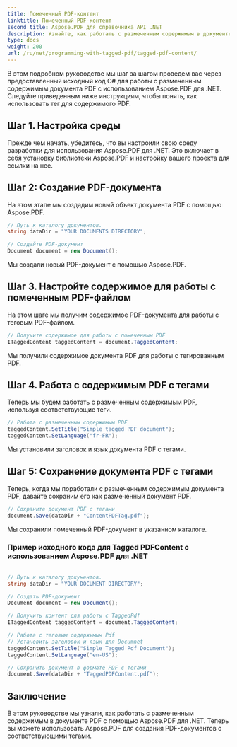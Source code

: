 ```yaml
---
title: Помеченный PDF-контент
linktitle: Помеченный PDF-контент
second_title: Aspose.PDF для справочника API .NET
description: Узнайте, как работать с размеченным содержимым в документе PDF с помощью Aspose.PDF для .NET. Пошаговое руководство по использованию тегов.
type: docs
weight: 200
url: /ru/net/programming-with-tagged-pdf/tagged-pdf-content/
---
```

В этом подробном руководстве мы шаг за шагом проведем вас через предоставленный исходный код C# для работы с размеченным содержимым документа PDF с использованием Aspose.PDF для .NET. Следуйте приведенным ниже инструкциям, чтобы понять, как использовать тег для содержимого PDF.

## Шаг 1. Настройка среды

Прежде чем начать, убедитесь, что вы настроили свою среду разработки для использования Aspose.PDF для .NET. Это включает в себя установку библиотеки Aspose.PDF и настройку вашего проекта для ссылки на нее.

## Шаг 2: Создание PDF-документа

На этом этапе мы создадим новый объект документа PDF с помощью Aspose.PDF.

```csharp
// Путь к каталогу документов.
string dataDir = "YOUR DOCUMENTS DIRECTORY";

// Создайте PDF-документ
Document document = new Document();
```

Мы создали новый PDF-документ с помощью Aspose.PDF.

## Шаг 3. Настройте содержимое для работы с помеченным PDF-файлом

На этом шаге мы получим содержимое PDF-документа для работы с теговым PDF-файлом.

```csharp
// Получите содержимое для работы с помеченным PDF
ITaggedContent taggedContent = document.TaggedContent;
```

Мы получили содержимое документа PDF для работы с тегированным PDF.

## Шаг 4. Работа с содержимым PDF с тегами

Теперь мы будем работать с размеченным содержимым PDF, используя соответствующие теги.

```csharp
// Работа с размеченным содержимым PDF
taggedContent.SetTitle("Simple tagged PDF document");
taggedContent.SetLanguage("fr-FR");
```

Мы установили заголовок и язык документа PDF с тегами.

## Шаг 5: Сохранение документа PDF с тегами

Теперь, когда мы поработали с размеченным содержимым документа PDF, давайте сохраним его как размеченный документ PDF.

```csharp
// Сохраните документ PDF с тегами
document.Save(dataDir + "ContentPDFTag.pdf");
```

Мы сохранили помеченный PDF-документ в указанном каталоге.

### Пример исходного кода для Tagged PDFContent с использованием Aspose.PDF для .NET 

```csharp

// Путь к каталогу документов.
string dataDir = "YOUR DOCUMENT DIRECTORY";

// Создать PDF-документ
Document document = new Document();

// Получить контент для работы с TaggedPdf
ITaggedContent taggedContent = document.TaggedContent;

// Работа с теговым содержимым Pdf
// Установить заголовок и язык для Documnet
taggedContent.SetTitle("Simple Tagged Pdf Document");
taggedContent.SetLanguage("en-US");

// Сохранить документ в формате PDF с тегами
document.Save(dataDir + "TaggedPDFContent.pdf");

```
## Заключение

В этом руководстве мы узнали, как работать с размеченным содержимым в документе PDF с помощью Aspose.PDF для .NET. Теперь вы можете использовать Aspose.PDF для создания PDF-документов с соответствующими тегами.
